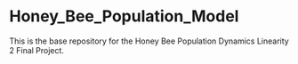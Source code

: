 Honey_Bee_Population_Model
==========================

This is the base repository for the Honey Bee Population Dynamics Linearity 2 Final Project.
